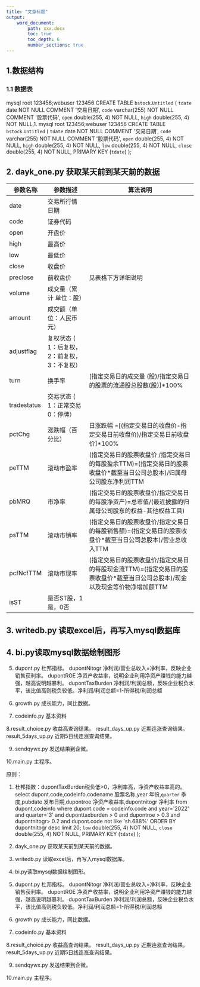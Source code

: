 ```yaml
---
title: "文章标题"
output:
    word_document:
        path: xxx.docx
        toc: true
        toc_depth: 6
        number_sections: true
---
```

## 1.数据结构

### 1.1 数据表

mysql root 123456;webuser 123456
CREATE TABLE `bstock`.`Untitled`  (
  `tdate` date NOT NULL COMMENT '交易日期',
  `code` varchar(255) NOT NULL COMMENT '股票代码',
  `open` double(255, 4) NOT NULL,
  `high` double(255, 4) NOT NULL,1. 
mysql root 123456;webuser 123456
CREATE TABLE `bstock`.`Untitled`  (
  `tdate` date NOT NULL COMMENT '交易日期',
  `code` varchar(255) NOT NULL COMMENT '股票代码',
  `open` double(255, 4) NOT NULL,
  `high` double(255, 4) NOT NULL,
  `low` double(255, 4) NOT NULL,
  `close` double(255, 4) NOT NULL,
  PRIMARY KEY (`tdate`)
);

## 2. dayk_one.py 获取某天前到某天前的数据

| 参数名称 |参数描述 |算法说明 |
| --- | --- | --- |
| date |交易所行情日期 | |
| code |	证券代码 |	 |
| open |	开盘价 |	 |
| high |	最高价 |	 |
| low |	最低价 |	 |
| close |	收盘价 |	 |
| preclose |	前收盘价 |	见表格下方详细说明 |
| volume |	成交量（累计  单位：股） |	|
| amount |	成交额（单位：人民币元） |	 |
| adjustflag |	复权状态 ( 1：后复权， 2：前复权，3：不复权）||	
| turn |	换手率 |	[指定交易日的成交量 (股)/指定交易日的股票的流通股总股数(股)]*100%|
| tradestatus |	交易状态 ( 1：正常交易 0：停牌）||	
| pctChg |	涨跌幅（百分比） |	日涨跌幅 =[(指定交易日的收盘价-指定交易日前收盘价)/指定交易日前收盘价]*100%|
| peTTM |	滚动市盈率 |	(指定交易日的股票收盘价 /指定交易日的每股盈余TTM)=(指定交易日的股票收盘价*截至当日公司总股本)/归属母公司股东净利润TTM|
| pbMRQ |	市净率 |	(指定交易日的股票收盘价/指定交易日的每股净资产)=总市值/(最近披露的归属母公司股东的权益-其他权益工具) |
| psTTM |	滚动市销率 |	(指定交易日的股票收盘价/指定交易日的每股销售额)=(指定交易日的股票收盘价*截至当日公司总股本)/营业总收入TTM |
|pcfNcfTTM |	滚动市现率 |	(指定交易日的股票收盘价/指定交易日的每股现金流TTM)=(指定交易日的股票收盘价*截至当日公司总股本)/现金以及现金等价物净增加额TTM|
| isST |是否ST股，1是，0否 ||

## 3. writedb.py 读取excel后，再写入mysql数据库

## 4. bi.py读取mysql数据绘制图形

5. dupont.py 杜邦指标。
dupontNitogr  净利润/营业总收入=净利率，反映企业销售获利率。
dupontROE	净资产收益率，说明企业利用净资产赚钱的能力越强，越高说明越暴利。
dupontTaxBurden	净利润/利润总额，反映企业税负水平，该比值高则税负较低。净利润/利润总额=1-所得税/利润总额

6. growth.py 成长能力，同比数据。

7. codeinfo.py 基本资料

8.result_choice.py 收益高查询结果。
  result_days_up.py 近期连涨查询结果。
  result_5days_up.py 近期5日线连涨查询结果。
    

9. sendqywx.py 发送结果到企微。

10.main.py 主程序。


原则：
1. 杜邦指数：dupontTaxBurden税负低>0，净利率高，净资产收益率高的。
select dupont.code,codeinfo.codename 股票名称,year 年份,`quarter` 季度,pubdate 发布日期,dupontroe 净资产收益率,dupontnitogr 净利率 from dupont,codeinfo where dupont.code = codeinfo.code and year='2022' and quarter='3' and duponttaxburden > 0 and dupontroe > 0.3 and dupontnitogr> 0.2 and dupont.code not like 'sh.688%'  ORDER BY dupontnitogr desc  limit 20; 
  `low` double(255, 4) NOT NULL,
  `close` double(255, 4) NOT NULL,
  PRIMARY KEY (`tdate`)
);

2. dayk_one.py 获取某天前到某天前的数据。


3. writedb.py 读取excel后，再写入mysql数据库。

4. bi.py读取mysql数据绘制图形。

5. dupont.py 杜邦指标。
dupontNitogr  净利润/营业总收入=净利率，反映企业销售获利率。
dupontROE	净资产收益率，说明企业利用净资产赚钱的能力越强，越高说明越暴利。
dupontTaxBurden	净利润/利润总额，反映企业税负水平，该比值高则税负较低。净利润/利润总额=1-所得税/利润总额

6. growth.py 成长能力，同比数据。

7. codeinfo.py 基本资料

8.result_choice.py 收益高查询结果。
  result_days_up.py 近期连涨查询结果。
  result_5days_up.py 近期5日线连涨查询结果。
    

9. sendqywx.py 发送结果到企微。

10.main.py 主程序。

